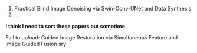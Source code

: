 1.  Practical Blind Image Denoising via Swin-Conv-UNet and Data Synthesis
2.  ...


**I think I need to sort these papers out sometime**


Fail to upload:
Guided Image Restoration via Simultaneous Feature and Image Guided Fusion
sry
